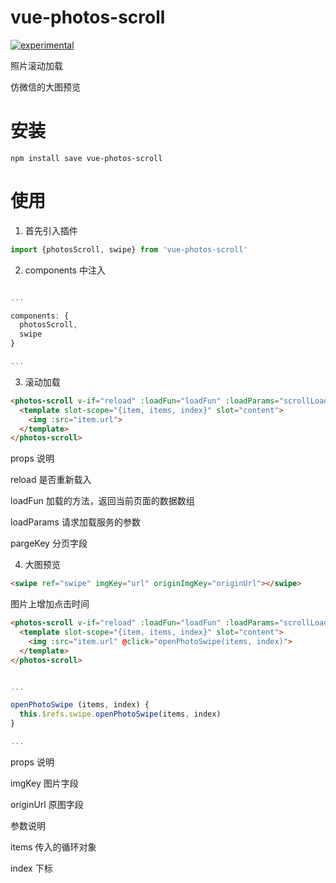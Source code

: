 # vue-photos-scroll

[![experimental](http://badges.github.io/stability-badges/dist/experimental.svg)](https://github.com/panmenglin/vue-photos-scroll.git)


照片滚动加载

仿微信的大图预览

# 安装

```
npm install save vue-photos-scroll
```

# 使用

1. 首先引入插件

```javascript
import {photosScroll, swipe} from 'vue-photos-scroll'
```

2. components 中注入

```javascript

...

components: {
  photosScroll,
  swipe
}

...

```

3. 滚动加载

```html
<photos-scroll v-if="reload" :loadFun="loadFun" :loadParams="scrollLoadParams" pagerKey="page">
  <template slot-scope="{item, items, index}" slot="content">
    <img :src="item.url">
  </template>
</photos-scroll>
```

props 说明

reload 是否重新载入

loadFun 加载的方法，返回当前页面的数据数组

loadParams 请求加载服务的参数

pargeKey 分页字段

4. 大图预览

```html
<swipe ref="swipe" imgKey="url" originImgKey="originUrl"></swipe>
```

图片上增加点击时间

```html
<photos-scroll v-if="reload" :loadFun="loadFun" :loadParams="scrollLoadParams" pagerKey="page">
  <template slot-scope="{item, items, index}" slot="content">
    <img :src="item.url" @click="openPhotoSwipe(items, index)">
  </template>
</photos-scroll>
```

```javascript

...

openPhotoSwipe (items, index) {
  this.$refs.swipe.openPhotoSwipe(items, index)
}

...

```

props 说明

imgKey 图片字段

originUrl 原图字段


参数说明

items 传入的循环对象

index 下标


